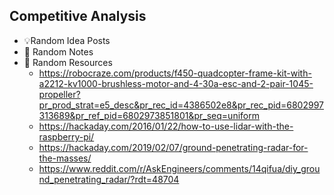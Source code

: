 ## Competitive Analysis 

- 💡Random Idea Posts 
- 📝 Random Notes
- 🚀 Random Resources
    - https://robocraze.com/products/f450-quadcopter-frame-kit-with-a2212-kv1000-brushless-motor-and-4-30a-esc-and-2-pair-1045-propeller?pr_prod_strat=e5_desc&pr_rec_id=4386502e8&pr_rec_pid=6802997313689&pr_ref_pid=6802973851801&pr_seq=uniform
    - https://hackaday.com/2016/01/22/how-to-use-lidar-with-the-raspberry-pi/
    - https://hackaday.com/2019/02/07/ground-penetrating-radar-for-the-masses/
    - https://www.reddit.com/r/AskEngineers/comments/14qifua/diy_ground_penetrating_radar/?rdt=48704